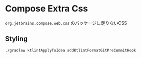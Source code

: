 # Compose Extra Css

`org.jetbrains.compose.web.css` のパッケージに足りないCSS

## Styling

```
./gradlew ktlintApplyToIdea addKtlintFormatGitPreCommitHook
```

